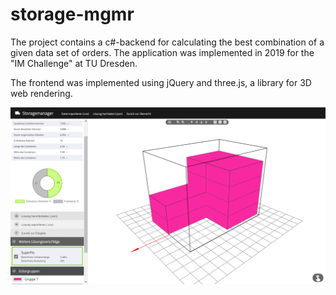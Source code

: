 # storage-mgmr
The project contains a c#-backend for calculating the best combination of a given data set of orders. The application was implemented in 2019 for the "IM Challenge" at TU Dresden.

The frontend was implemented using jQuery and three.js, a library for 3D web rendering.

![Preview of a simple solution](data/preview.png)
